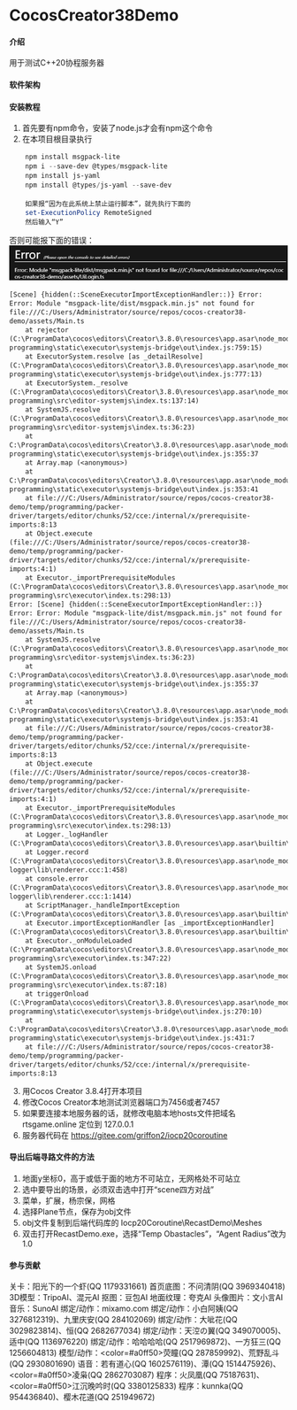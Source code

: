# CocosCreator38Demo

#### 介绍

用于测试C++20协程服务器

#### 软件架构

#### 安装教程

1. 首先要有npm命令，安装了node.js才会有npm这个命令
2. 在本项目根目录执行

```PowerShell
    npm install msgpack-lite
    npm i --save-dev @types/msgpack-lite
    npm install js-yaml
    npm install @types/js-yaml --save-dev

    如果报“因为在此系统上禁止运行脚本”，就先执行下面的
    set-ExecutionPolicy RemoteSigned
    然后输入“Y”
```

否则可能报下面的错误：
![输入图片说明](README%E6%96%B0%E5%BB%BA%E4%BD%8D%E5%9B%BE%E5%9B%BE%E5%83%8F.png)

```
[Scene] {hidden(::SceneExecutorImportExceptionHandler::)} Error: Error: Module "msgpack-lite/dist/msgpack.min.js" not found for file:///C:/Users/Administrator/source/repos/cocos-creator38-demo/assets/Main.ts 
    at rejector (C:\ProgramData\cocos\editors\Creator\3.8.0\resources\app.asar\node_modules\@editor\lib-programming\static\executor\systemjs-bridge\out\index.js:759:15) 
    at ExecutorSystem.resolve [as _detailResolve] (C:\ProgramData\cocos\editors\Creator\3.8.0\resources\app.asar\node_modules\@editor\lib-programming\static\executor\systemjs-bridge\out\index.js:777:13) 
    at ExecutorSystem._resolve (C:\ProgramData\cocos\editors\Creator\3.8.0\resources\app.asar\node_modules\@editor\lib-programming\src\editor-systemjs\index.ts:137:14) 
    at SystemJS.resolve (C:\ProgramData\cocos\editors\Creator\3.8.0\resources\app.asar\node_modules\@editor\lib-programming\src\editor-systemjs\index.ts:36:23) 
    at C:\ProgramData\cocos\editors\Creator\3.8.0\resources\app.asar\node_modules\@editor\lib-programming\static\executor\systemjs-bridge\out\index.js:355:37 
    at Array.map (<anonymous>) 
    at C:\ProgramData\cocos\editors\Creator\3.8.0\resources\app.asar\node_modules\@editor\lib-programming\static\executor\systemjs-bridge\out\index.js:353:41 
    at file:///C:/Users/Administrator/source/repos/cocos-creator38-demo/temp/programming/packer-driver/targets/editor/chunks/52/cce:/internal/x/prerequisite-imports:8:13 
    at Object.execute (file:///C:/Users/Administrator/source/repos/cocos-creator38-demo/temp/programming/packer-driver/targets/editor/chunks/52/cce:/internal/x/prerequisite-imports:4:1) 
    at Executor._importPrerequisiteModules (C:\ProgramData\cocos\editors\Creator\3.8.0\resources\app.asar\node_modules\@editor\lib-programming\src\executor\index.ts:298:13) 
Error: [Scene] {hidden(::SceneExecutorImportExceptionHandler::)} Error: Error: Module "msgpack-lite/dist/msgpack.min.js" not found for file:///C:/Users/Administrator/source/repos/cocos-creator38-demo/assets/Main.ts 
    at SystemJS.resolve (C:\ProgramData\cocos\editors\Creator\3.8.0\resources\app.asar\node_modules\@editor\lib-programming\src\editor-systemjs\index.ts:36:23) 
    at C:\ProgramData\cocos\editors\Creator\3.8.0\resources\app.asar\node_modules\@editor\lib-programming\static\executor\systemjs-bridge\out\index.js:355:37 
    at Array.map (<anonymous>) 
    at C:\ProgramData\cocos\editors\Creator\3.8.0\resources\app.asar\node_modules\@editor\lib-programming\static\executor\systemjs-bridge\out\index.js:353:41 
    at file:///C:/Users/Administrator/source/repos/cocos-creator38-demo/temp/programming/packer-driver/targets/editor/chunks/52/cce:/internal/x/prerequisite-imports:8:13 
    at Object.execute (file:///C:/Users/Administrator/source/repos/cocos-creator38-demo/temp/programming/packer-driver/targets/editor/chunks/52/cce:/internal/x/prerequisite-imports:4:1) 
    at Executor._importPrerequisiteModules (C:\ProgramData\cocos\editors\Creator\3.8.0\resources\app.asar\node_modules\@editor\lib-programming\src\executor\index.ts:298:13) 
    at Logger._logHandler (C:\ProgramData\cocos\editors\Creator\3.8.0\resources\app.asar\builtin\scene\dist\script\3d\manager\startup\log.ccc:1:492) 
    at Logger.record (C:\ProgramData\cocos\editors\Creator\3.8.0\resources\app.asar\node_modules\@base\electron-logger\lib\renderer.ccc:1:458) 
    at console.error (C:\ProgramData\cocos\editors\Creator\3.8.0\resources\app.asar\node_modules\@base\electron-logger\lib\renderer.ccc:1:1414) 
    at ScriptManager._handleImportException (C:\ProgramData\cocos\editors\Creator\3.8.0\resources\app.asar\builtin\scene\dist\script\3d\manager\scripts.ccc:1:5391) 
    at Executor.importExceptionHandler [as _importExceptionHandler] (C:\ProgramData\cocos\editors\Creator\3.8.0\resources\app.asar\builtin\scene\dist\script\3d\manager\scripts.ccc:1:3485) 
    at Executor._onModuleLoaded (C:\ProgramData\cocos\editors\Creator\3.8.0\resources\app.asar\node_modules\@editor\lib-programming\src\executor\index.ts:347:22) 
    at SystemJS.onload (C:\ProgramData\cocos\editors\Creator\3.8.0\resources\app.asar\node_modules\@editor\lib-programming\src\executor\index.ts:87:18) 
    at triggerOnload (C:\ProgramData\cocos\editors\Creator\3.8.0\resources\app.asar\node_modules\@editor\lib-programming\static\executor\systemjs-bridge\out\index.js:270:10) 
    at C:\ProgramData\cocos\editors\Creator\3.8.0\resources\app.asar\node_modules\@editor\lib-programming\static\executor\systemjs-bridge\out\index.js:431:7 
    at file:///C:/Users/Administrator/source/repos/cocos-creator38-demo/temp/programming/packer-driver/targets/editor/chunks/52/cce:/internal/x/prerequisite-imports:8:13
```

3. 用Cocos Creator 3.8.4打开本项目
4. 修改Cocos Creator本地测试浏览器端口为7456或者7457
5. 如果要连接本地服务器的话，就修改电脑本地hosts文件把域名 rtsgame.online 定位到 127.0.0.1
6. 服务器代码在 https://gitee.com/griffon2/iocp20coroutine

#### 导出后端寻路文件的方法

1. 地面y坐标0，高于或低于面的地方不可站立，无网格处不可站立
2. 选中要导出的场景，必须双击选中打开“scene四方对战”
3. 菜单，扩展，杨宗保，网格
4. 选择Plane节点，保存为obj文件
5. obj文件复制到后端代码库的 Iocp20Coroutine\RecastDemo\Meshes
6. 双击打开RecastDemo.exe，选择“Temp Obastacles”，“Agent Radius”改为1.0

#### 参与贡献



关卡：阳光下的一个虾(QQ 1179331661)
首页底图：不问清阴(QQ 3969340418)
3D模型：TripoAI、混元AI	抠图：豆包AI	地面纹理：夸克AI
头像图片：文小言AI
音乐：SunoAI
绑定/动作：mixamo.com
绑定/动作：小白阿姨(QQ 3276812319)、九里庆安(QQ 284102069)
绑定/动作：大呲花(QQ 3029823814)、恒(QQ 2682677034)
绑定/动作：天涳の翼(QQ 349070005)、适中(QQ 1136976220)
绑定/动作：哈哈哈哈(QQ 2517969872)、一方狂三(QQ 1256604813)
模型/动作：<color=#a0ff50>荧瞳(QQ 287859992)、荒野乱斗(QQ 2930801690)</color>
语音：若有道心(QQ 1602576119)、潭(QQ 1514475926)、<color=#a0ff50>凌枭(QQ 2862703087)</color>
程序：火凤凰(QQ 75187631)、<color=#a0ff50>江沉晚吟时(QQ 3380125833)</color>
程序：kunnka(QQ 954436840)、樱木花道(QQ 251949672)


